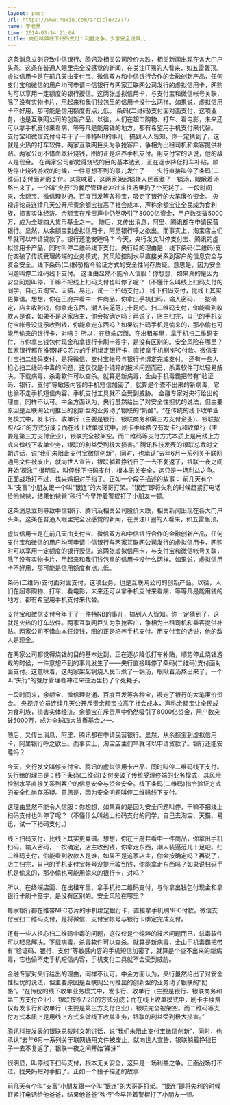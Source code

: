 ```yaml
---
layout: post
url: https://www.huxiu.com/article/29777
name: 李老黑
time: 2014-03-14 21:04
title: 央行叫停线下扫码支付：利益之争，少拿安全说事儿
---
```

这条消息立刻导致中信银行、腾讯及相关公司股价大跌，相关新闻出现在各大门户头条。这条在普通人眼里完全没感觉的新闻，在关注IT圈的人看来，如五雷轰顶。 虚拟信用卡是在前几天由支付宝、微信双方和中信银行合作的金融创新产品，任何支付宝和微信的用户均可申请中信银行与两家互联网公司发行的虚拟信用卡，网购时可以享用一定额度的银行授信。这两张虚拟信用卡，与支付宝和微信帐号关联，除了没有实物卡片，用起来和我们钱包里的信用卡没什么两样。如果说，虚拟信用卡不好用，那可能是信用额度有点儿低。 条码(二维码)支付面对面支付，这项业务，也是互联网公司的创新产品。以往，人们在超市购物、打车、看电影，未来还可以拿手机支付来看病，等等凡是能用钱的地方，都有希望用手机支付来代替。 支付宝和微信支付今年干了一件特NB的事儿，搞到人人皆知。你一定猜到了，这就是火热的打车软件。两家互联网巨头为争抢客户，争相为出租司机和乘客提供补贴。两家公司不惜血本狂烧钱，图的正是培养手机支付。用支付宝的话说，他的敌人是现金。 在两家公司都觉得烧钱的目的基本达到，正在逐步降低打车补贴，顺势停止烧钱游戏的时候，一件意想不到的事儿发生了——央行直接叫停了条码(二维码)支付面对面支付。这意味着，这两家架起锅烧人民币煮了一锅汤，眼瞅着汤熬出来了，一个叫“央行”的餐厅管理者冲过来往汤里扔了个死耗子。 一段时间来，余额宝、微信理财通、百度百发等各种宝，吸走了银行的大笔廉价资金。 央视评论员连续几天公开斥责余额宝拉高了社会成本，声称余额宝让全民成为食利族，损害实体经济。余额宝在斥责声中仍然吸引了8000亿资金，用户数突破5000万，成为全球四大货币基金之一。 随后，又传出消息，阿里、腾讯都在申请民营银行。显然，从余额宝到虚拟信用卡，阿里银行呼之欲出。而事实上，淘宝店主们早就可以申请贷款了。银行还能安睡吗？ 今天，央行发文叫停支付宝、腾讯的虚拟信用卡产品，同时叫停二维码线下支付。央行给的理由是：线下条码(二维码)支付突破了传统受理终端的业务模式，其风险控制水平直接关系到客户的信息安全与资金安全。线下条码(二维码)指令验证方式的安全性尚存质疑。意思是，因为安全问题叫停二维码线下支付。 这理由显然不能令人信服：你想想，如果真的是因为安全问题叫停，干嘛不把线上扫码支付也叫停了呢？（不懂什么叫线上扫码支付的同学，自己去淘宝、天猫、易迅，试一下扫码支付。） 线下扫码支付，比线上其实更靠谱。想想，你在王府井看中一件商品，你拿出手机扫码，输入密码，一按确定，店主收到钱，你拿走东西，潮人装逼范儿十足吧。扫二维码支付，你能看到收款人是谁，如果不是这家店主，你会按确定吗？再说了，店主扫完，自己的手机支付宝帐号没提示收到钱，你能拿走东西吗？如果说扫码手机是偷来的，那小偷也可能用偷来的银行卡，对吗？ 所以，在终端店面、在出租车里，拿手机扫二维码支付，与你拿出钱包付现金和拿银行卡刷卡签字，是没有区别的。安全风险在哪里？ 每家银行都在推带NFC芯片的手机绑定银行卡，直接拿手机刷NFC付款。微信支付宝扫二维码支付，是将微信、支付宝帐号与银行卡绑定完成支付。 还有一些人担心扫二维码中毒的问题，这仅仅是个纯粹的技术问题而已，杀毒软件可以轻易解决。下载病毒，杀毒软件可以查杀。就算是新病毒，金山手机毒霸把带有“验证码、银行、支付”等敏感内容的手机短信加密了，就算是个查不出来的新病毒，它也偷不走手机短信内容，手机支付工具就不会受到威胁。 金融专家对央行给出的理由，同样不认可。中金方面认为，央行虽然给出了对安全性担忧的说法，但主要原因是互联网公司推出的创新型的业务动了银联的“奶酪”。“在传统的线下收单业务模式中，发卡行、收单行（主要是银行、银联商务和第三方支付企业）、银联按照7:2:1的方式分成；而在线上收单模式中，刷卡手续费仅有发卡行和收单行（主要是第三方支付企业），银联完全被架空。而二维码等支付方式本质上是用线上方式来做线下收单业务，银联的利益受到极大损害。” 腾讯科技发表的银联总裁时文朝讲话，说“我们未阻止支付宝微信创新”，同时，也承认“去年6月一系列关于联网通用文件被废止，就向世人宣告，银联躺着挣钱日子一去不复返了，银联一夜之间开始‘裸泳’” 很明显，叫停线下扫码支付，根本无关安全，这只是一场利益之争。正面战场打不过，找央妈把对手掐了。正如一个段子描述的故事： 前几天有个叫“支富”小朋友跟一个叫“银连”的大哥哥打架。“银连”即将失利的时候赶紧打电话给他爸爸，结果他爸爸“殃行”今早带着警棍打了小朋友一顿。

这条消息立刻导致中信银行、腾讯及相关公司股价大跌，相关新闻出现在各大门户头条。这条在普通人眼里完全没感觉的新闻，在关注IT圈的人看来，如五雷轰顶。

虚拟信用卡是在前几天由支付宝、微信双方和中信银行合作的金融创新产品，任何支付宝和微信的用户均可申请中信银行与两家互联网公司发行的虚拟信用卡，网购时可以享用一定额度的银行授信。这两张虚拟信用卡，与支付宝和微信帐号关联，除了没有实物卡片，用起来和我们钱包里的信用卡没什么两样。如果说，虚拟信用卡不好用，那可能是信用额度有点儿低。

条码(二维码)支付面对面支付，这项业务，也是互联网公司的创新产品。以往，人们在超市购物、打车、看电影，未来还可以拿手机支付来看病，等等凡是能用钱的地方，都有希望用手机支付来代替。

支付宝和微信支付今年干了一件特NB的事儿，搞到人人皆知。你一定猜到了，这就是火热的打车软件。两家互联网巨头为争抢客户，争相为出租司机和乘客提供补贴。两家公司不惜血本狂烧钱，图的正是培养手机支付。用支付宝的话说，他的敌人是现金。

在两家公司都觉得烧钱的目的基本达到，正在逐步降低打车补贴，顺势停止烧钱游戏的时候，一件意想不到的事儿发生了——央行直接叫停了条码(二维码)支付面对面支付。这意味着，这两家架起锅烧人民币煮了一锅汤，眼瞅着汤熬出来了，一个叫“央行”的餐厅管理者冲过来往汤里扔了个死耗子。

一段时间来，余额宝、微信理财通、百度百发等各种宝，吸走了银行的大笔廉价资金。 央视评论员连续几天公开斥责余额宝拉高了社会成本，声称余额宝让全民成为食利族，损害实体经济。余额宝在斥责声中仍然吸引了8000亿资金，用户数突破5000万，成为全球四大货币基金之一。

随后，又传出消息，阿里、腾讯都在申请民营银行。显然，从余额宝到虚拟信用卡，阿里银行呼之欲出。而事实上，淘宝店主们早就可以申请贷款了。银行还能安睡吗？

今天，央行发文叫停支付宝、腾讯的虚拟信用卡产品，同时叫停二维码线下支付。央行给的理由是：线下条码(二维码)支付突破了传统受理终端的业务模式，其风险控制水平直接关系到客户的信息安全与资金安全。线下条码(二维码)指令验证方式的安全性尚存质疑。意思是，因为安全问题叫停二维码线下支付。

这理由显然不能令人信服：你想想，如果真的是因为安全问题叫停，干嘛不把线上扫码支付也叫停了呢？（不懂什么叫线上扫码支付的同学，自己去淘宝、天猫、易迅，试一下扫码支付。）

线下扫码支付，比线上其实更靠谱。想想，你在王府井看中一件商品，你拿出手机扫码，输入密码，一按确定，店主收到钱，你拿走东西，潮人装逼范儿十足吧。扫二维码支付，你能看到收款人是谁，如果不是这家店主，你会按确定吗？再说了，店主扫完，自己的手机支付宝帐号没提示收到钱，你能拿走东西吗？如果说扫码手机是偷来的，那小偷也可能用偷来的银行卡，对吗？

所以，在终端店面、在出租车里，拿手机扫二维码支付，与你拿出钱包付现金和拿银行卡刷卡签字，是没有区别的。安全风险在哪里？

每家银行都在推带NFC芯片的手机绑定银行卡，直接拿手机刷NFC付款。微信支付宝扫二维码支付，是将微信、支付宝帐号与银行卡绑定完成支付。

还有一些人担心扫二维码中毒的问题，这仅仅是个纯粹的技术问题而已，杀毒软件可以轻易解决。下载病毒，杀毒软件可以查杀。就算是新病毒，金山手机毒霸把带有“验证码、银行、支付”等敏感内容的手机短信加密了，就算是个查不出来的新病毒，它也偷不走手机短信内容，手机支付工具就不会受到威胁。

金融专家对央行给出的理由，同样不认可。中金方面认为，央行虽然给出了对安全性担忧的说法，但主要原因是互联网公司推出的创新型的业务动了银联的“奶酪”。“在传统的线下收单业务模式中，发卡行、收单行（主要是银行、银联商务和第三方支付企业）、银联按照7:2:1的方式分成；而在线上收单模式中，刷卡手续费仅有发卡行和收单行（主要是第三方支付企业），银联完全被架空。而二维码等支付方式本质上是用线上方式来做线下收单业务，银联的利益受到极大损害。”

腾讯科技发表的银联总裁时文朝讲话，说“我们未阻止支付宝微信创新”，同时，也承认“去年6月一系列关于联网通用文件被废止，就向世人宣告，银联躺着挣钱日子一去不复返了，银联一夜之间开始‘裸泳’”

很明显，叫停线下扫码支付，根本无关安全，这只是一场利益之争。正面战场打不过，找央妈把对手掐了。正如一个段子描述的故事：

前几天有个叫“支富”小朋友跟一个叫“银连”的大哥哥打架。“银连”即将失利的时候赶紧打电话给他爸爸，结果他爸爸“殃行”今早带着警棍打了小朋友一顿。


